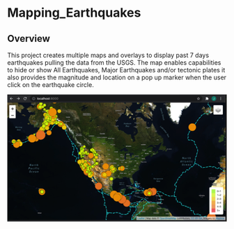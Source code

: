 # Mapping_Earthquakes

## Overview 

This project creates multiple maps and overlays to display past 7 days earthquakes pulling the data from the USGS. The map enables capabilities to hide or show All Earthquakes, Major Earthquakes and/or tectonic plates it also provides the magnitude and location on a pop up marker when the user click on the earthquake circle. 

![Earthquakes Map](https://github.com/Mejikano/Mapping_Earthquakes/blob/main/Earthquakes_map.png)
